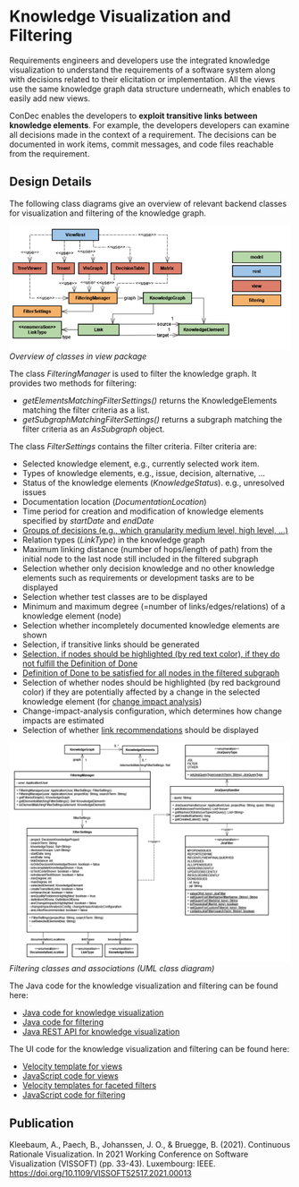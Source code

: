# Knowledge Visualization and Filtering

Requirements engineers and developers use the integrated knowledge visualization 
to understand the requirements of a software system along with decisions related to 
their elicitation or implementation.
All the views use the same knowledge graph data structure underneath, which enables to easily add new views.

ConDec enables the developers to **exploit transitive links between knowledge elements**. 
For example, the developers developers can examine all decisions made in the context of a requirement. 
The decisions can be documented in work items, commit messages, and code files reachable from the requirement.

## Design Details
The following class diagrams give an overview of relevant backend classes for visualization and filtering of the knowledge graph.

![Overview of classes in view package](../diagrams/class_diagram_view_overview.png)
*Overview of classes in view package*

The class *FilteringManager* is used to filter the knowledge graph. 
It provides two methods for filtering:
- *getElementsMatchingFilterSettings()* returns the KnowledgeElements matching the filter criteria as a list.
- *getSubgraphMatchingFilterSettings()* returns a subgraph matching the filter criteria as an *AsSubgraph* object.

The class *FilterSettings* contains the filter criteria. 
Filter criteria are:
- Selected knowledge element, e.g., currently selected work item.
- Types of knowledge elements, e.g., issue, decision, alternative, ...
- Status of the knowledge elements (*KnowledgeStatus*). e.g., unresolved issues
- Documentation location (*DocumentationLocation*)
- Time period for creation and modification of knowledge elements specified by *startDate* and *endDate*
- [Groups of decisions (e.g., which granularity medium level, high level, ...)](decision-grouping.md)
- Relation types (*LinkType*) in the knowledge graph
- Maximum linking distance (number of hops/length of path) from the initial node to the last node still included in the filtered subgraph
- Selection whether only decision knowledge and no other knowledge elements such as requirements or development tasks are to be displayed
- Selection whether test classes are to be displayed
- Minimum and maximum degree (=number of links/edges/relations) of a knowledge element (node)
- Selection whether incompletely documented knowledge elements are shown
- Selection, if transitive links should be generated
- [Selection, if nodes should be highlighted (by red text color), if they do not fulfill the Definition of Done](nudging.md)
- [Definition of Done to be satisfied for all nodes in the filtered subgraph](quality-checking.md)
- Selection of whether nodes should be highlighted (by red background color) if they are potentially affected by a change in the selected knowledge element (for [change impact analysis](change-impact-analysis.md))
- Change-impact-analysis configuration, which determines how change impacts are estimated
- Selection of whether [link recommendations](link-recommendation.md) should be displayed

![Filtering classes and associations](../diagrams/class_diagram_filtering_detailed.png)
*Filtering classes and associations (UML class diagram)*

The Java code for the knowledge visualization and filtering can be found here:

- [Java code for knowledge visualization](../../src/main/java/de/uhd/ifi/se/decision/management/jira/view)
- [Java code for filtering](../../src/main/java/de/uhd/ifi/se/decision/management/jira/filtering)
- [Java REST API for knowledge visualization](../../src/main/java/de/uhd/ifi/se/decision/management/jira/rest/ViewRest.java)

The UI code for the knowledge visualization and filtering can be found here:

- [Velocity template for views](../../src/main/resources/templates/tabs)
- [JavaScript code for views](../../src/main/resources/js/view)
- [Velocity templates for faceted filters](../../src/main/resources/templates/filter)
- [JavaScript code for filtering](../../src/main/resources/js/condec.filtering.js)

## Publication
Kleebaum, A., Paech, B., Johanssen, J. O., & Bruegge, B. (2021). Continuous Rationale Visualization. 
In 2021 Working Conference on Software Visualization (VISSOFT) (pp. 33-43). 
Luxembourg: IEEE. https://doi.org/10.1109/VISSOFT52517.2021.00013